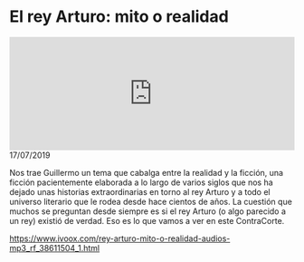 # El rey Arturo: mito o realidad
<iframe id='audio_88903085' frameborder='0' allowfullscreen='' scrolling='no' height='200' style='width:100%;' src='https://www.ivoox.com/player_ej_38611504_6_1.html' loading='lazy'></iframe>17/07/2019

Nos trae Guillermo un tema que cabalga entre la realidad y la ficción, una ficción pacientemente elaborada a lo largo de varios siglos que nos ha dejado unas historias extraordinarias en torno al rey Arturo y a todo el universo literario que le rodea desde hace cientos de años. La cuestión que muchos se preguntan desde siempre es si el rey Arturo (o algo parecido a un rey) existió de verdad. Eso es lo que vamos a ver en este ContraCorte.

https://www.ivoox.com/rey-arturo-mito-o-realidad-audios-mp3_rf_38611504_1.html
